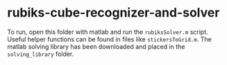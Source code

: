 # rubiks-cube-recognizer-and-solver
To run, open this folder with matlab and run the `rubiksSolver.m` script.
Useful helper functions can be found in files like `stickersToGrid.m`.
The matlab solving library has been downloaded and placed in the `solving_library` folder.
